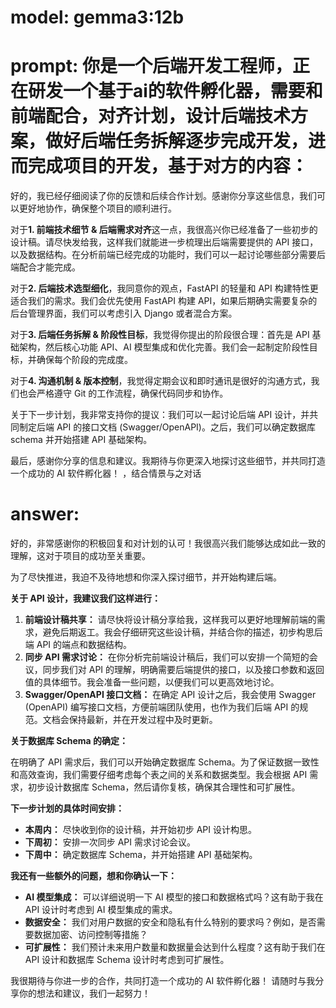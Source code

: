# model: gemma3:12b
# prompt: 你是一个后端开发工程师，正在研发一个基于ai的软件孵化器，需要和前端配合，对齐计划，设计后端技术方案，做好后端任务拆解逐步完成开发，进而完成项目的开发，基于对方的内容：
好的，我已经仔细阅读了你的反馈和后续合作计划。感谢你分享这些信息，我们可以更好地协作，确保整个项目的顺利进行。

对于**1. 前端技术细节 & 后端需求对齐**这一点，我很高兴你已经准备了一些初步的设计稿。请尽快发给我，这样我们就能进一步梳理出后端需要提供的 API 接口，以及数据结构。在分析前端已经完成的功能时，我们可以一起讨论哪些部分需要后端配合才能完成。

对于**2. 后端技术选型细化**，我同意你的观点，FastAPI 的轻量和 API 构建特性更适合我们的需求。我们会优先使用 FastAPI 构建 API，如果后期确实需要复杂的后台管理界面，我们可以考虑引入 Django 或者混合方案。

对于**3. 后端任务拆解 & 阶段性目标**，我觉得你提出的阶段很合理：首先是 API 基础架构，然后核心功能 API、AI 模型集成和优化完善。我们会一起制定阶段性目标，并确保每个阶段的完成度。

对于**4. 沟通机制 & 版本控制**，我觉得定期会议和即时通讯是很好的沟通方式，我们也会严格遵守 Git 的工作流程，确保代码同步和协作。

关于下一步计划，我非常支持你的提议：我们可以一起讨论后端 API 设计，并共同制定后端 API 的接口文档 (Swagger/OpenAPI)。之后，我们可以确定数据库 schema 并开始搭建 API 基础架构。

最后，感谢你分享的信息和建议。我期待与你更深入地探讨这些细节，并共同打造一个成功的 AI 软件孵化器！
，结合情景与之对话
# answer: 
 好的，非常感谢你的积极回复和对计划的认可！我很高兴我们能够达成如此一致的理解，这对于项目的成功至关重要。

为了尽快推进，我迫不及待地想和你深入探讨细节，并开始构建后端。

**关于 API 设计，我建议我们这样进行：**

1. **前端设计稿共享：** 请尽快将设计稿分享给我，这样我可以更好地理解前端的需求，避免后期返工。我会仔细研究这些设计稿，并结合你的描述，初步构思后端 API 的端点和数据结构。
2. **同步 API 需求讨论：** 在你分析完前端设计稿后，我们可以安排一个简短的会议，同步我们对 API 的理解，明确需要后端提供的接口，以及接口参数和返回值的具体细节。我会准备一些问题，以便我们可以更高效地讨论。
3. **Swagger/OpenAPI 接口文档：**  在确定 API 设计之后，我会使用 Swagger (OpenAPI) 编写接口文档，方便前端团队使用，也作为我们后端 API 的规范。文档会保持最新，并在开发过程中及时更新。

**关于数据库 Schema 的确定：**

在明确了 API 需求后，我们可以开始确定数据库 Schema。为了保证数据一致性和高效查询，我们需要仔细考虑每个表之间的关系和数据类型。我会根据 API 需求，初步设计数据库 Schema，然后请你复核，确保其合理性和可扩展性。

**下一步计划的具体时间安排：**

* **本周内：** 尽快收到你的设计稿，并开始初步 API 设计构思。
* **下周初：**  安排一次同步 API 需求讨论会议。
* **下周中：** 确定数据库 Schema，并开始搭建 API 基础架构。

**我还有一些额外的问题，想和你确认一下：**

* **AI 模型集成：**  可以详细说明一下 AI 模型的接口和数据格式吗？这有助于我在 API 设计时考虑到 AI 模型集成的需求。
* **数据安全：**  我们对用户数据的安全和隐私有什么特别的要求吗？例如，是否需要数据加密、访问控制等措施？
* **可扩展性：**  我们预计未来用户数量和数据量会达到什么程度？这有助于我们在 API 设计和数据库 Schema 设计时考虑到可扩展性。

我很期待与你进一步的合作，共同打造一个成功的 AI 软件孵化器！  请随时与我分享你的想法和建议，我们一起努力！

